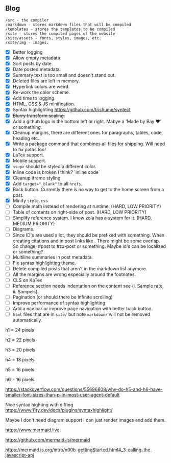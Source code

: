 ## Blog

```
/src - the compiler
/markdown - stores markdown files that will be compiled
/templates - stores the templates to be compiled
/site - stores the compiled pages of the website
/site/assets - fonts, styles, images, etc.
/site/img - images.
```

- [x] Better logging
- [x] Allow empty metadata
- [x] Sort posts by date.
- [x] Date posted metadata.
- [x] Summary text is too small and doesn't stand out.
- [x] Deleted files are left in memory.
- [x] Hyperlink colors are weird.
- [x] Re-work the color scheme.
- [x] Add time to logging.
- [x] HTML, CSS & JS minification.
- [x] Syntax highlighting https://github.com/trishume/syntect
- [x] ~~Blurry transform scaling.~~
- [x] Add a github logo in the bottom left or right. Mabye a 'Made by Bay ❤' or something.
- [x] Cleanup margins, there are different ones for paragraphs, tables, code, heading etc..
- [x] Write a package command that combines all files for shipping. Will need to fix paths too!
- [x] LaTex support.
- [x] Mobile support.
- [x] `<sup>` should be styled a different color.
- [x] Inline code is broken I think? \`inline code\`
- [x] Cleanup iframe styling.
- [x] Add `target="_blank"` to all `hrefs`.
- [x] Back button. Currently there is no way to get to the home screen from a post.
- [x] Minify `style.css`
- [ ] Compile math instead of rendering at runtime. (HARD, LOW PRIORITY)
- [ ] Table of contents on right-side of post. (HARD, LOW PRIORITY)
- [ ] Simplify reference system. I know zola has a system for it. (HARD, MEDIUM PRIORITY)
- [ ] Diagrams.
- [ ] Since ID's are used a lot, they should be prefixed with something. When creating citations and in post links like [](#blog). There might be some overlap. So change, #post to #zx-post or something. Maybe id's can be localized or something?
- [ ] Multiline summaries in post metadata.
- [ ] Fix syntax highlighting theme.
- [ ] Delete compiled posts that aren't in the markdown list anymore.
- [ ] All the margins are wrong especially around the footnotes.
- [ ] CLS on KaTex
- [ ] Reference section needs indentation on the content see (i. Sample rate, ii. Sampels).
- [ ] Pagination (or should there be infinite scrolling)
- [ ] Improve performance of syntax highlighting
- [ ] Add a nav bar or improve page navigation with better back button.
- [ ] `html` files that are in `site/` but note `markdown/` will not be removed automatically.

h1 = 24 pixels

h2 = 22 pixels

h3 = 20 pixels

h4 = 18 pixels

h5 = 16 pixels

h6 = 16 pixels

https://stackoverflow.com/questions/55696808/why-do-h5-and-h6-have-smaller-font-sizes-than-p-in-most-user-agent-default

Nice syntax highting with diffing
https://www.11ty.dev/docs/plugins/syntaxhighlight/

Maybe I don't need diagram support I can just render images and add them.

https://www.mermaid.live

https://github.com/mermaid-js/mermaid

https://mermaid.js.org/intro/n00b-gettingStarted.html#_3-calling-the-javascript-api